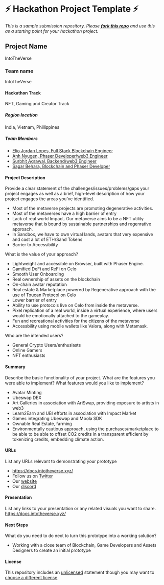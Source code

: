 
# ⚡ Hackathon Project Template ⚡
_This is a sample submission repository.
Please [__fork this repo__](https://help.github.com/articles/fork-a-repo/) and use this as a starting point for your hackathon project._

## Project Name
IntoTheVerse 

### Team name
IntoTheVerse

#### Hackathon Track
NFT, Gaming and Creator Track

##### Region location
India, Vietnam, Phillippines

##### Team Members
- [Elio Jordan Lopes, Full Stack Blockchain Engineer](https://github.com/lopeselio)
- [Anh Nyugen, Phaser Developer/web3 Engineer](https://github.com/anhfactor)
- [Surbhit Agrawal, Backend/web3 Engineer](https://github.com/surbhit14)
- [Sagar Behara, Blockchain and Phaser Developer](https://github.com/Sagar133)

#### Project Description
Provide a clear statement of the challenges/issues/problems/gaps your project engages as well as a brief, high-level description of how your project engages the areas you've identified. 
- Most of the metaverse projects are promoting degenerative activities. 
- Most of the metaverses have a high barrier of entry
- Lack of real world Impact. Our metaverse aims to be a NFT utility metaverse that is bound by sustainable partnerships and regenrative approach.
- In Sandbox, we have to own virtual lands, avatars that very expensive and cost a lot of ETH/Sand Tokens
- Barrier to Accessibility


What is the value of your approach?
- Lightweight and accessible on Browser, built with Phaser Engine.
- Gamified DeFi and ReFi on Celo
- Smooth User Onboarding 
- Real ownership of assets on the blockchain
- On-chain avatar reputation
- Real estate & Marketplace powered by Regenerative approach with the use of Toucan Protocol on Celo
- Lower barrier of entry
- Ability to use protocols live on Celo from inside the metaverse.
- Pixel replication of a real world, inside a virtual experience, where users would be emotionally attached to the gameplay.
- Fun and recreational activities for the citizens of the metaverse
- Accessbility using mobile wallets like Valora, along with Metamask.

Who are the intended users?
- General Crypto Users/enthusiasts
- Online Gamers
- NFT enthusiasts

#### Summary
Describe the basic functionality of your project. What are the features you were able to implement? What features would you like to implement?
- Avatar Minting
- Ubeswap DEX
- Art Galleries in association with AriSwap, providing exposure to artists in web3
- Learn2Earn and UBI efforts in association with Impact Market
- Games integrating Ubeswap and Moola SDK 
- Ownable Real Estate, farming
- Environmentally cautious approach, using the purchases/marketplace to be able to be able to offset CO2 credits in a transparent efficient by tokenizing credits, embedding climate action.

#### URLs
List any URLs relevant to demonstrating your prototype
- https://docs.intotheverse.xyz/
- Follow us on [Twitter](https://twitter.com/IntoTheVerse_)
- Our [website](https://intotheverse.xyz/)  
- Our [discord](http://discord.gg/w94EVQRPRf)

#### Presentation
List any links to your presentation or any related visuals you want to share.
https://docs.intotheverse.xyz/

#### Next Steps
What do you need to do next to turn this prototype into a working solution?
- Working with a close team of Blockchain, Game Developers and Assets Designers to create an initial prototype

#### License
This repository includes an [unlicensed](http://unlicense.org/) statement though you may want to [choose a different license](https://choosealicense.com/).

